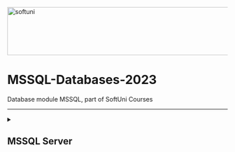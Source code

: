 [<img src='https://softuni.bg/content/images/svg-logos/software-university-logo.svg' alt='softuni' height='110' width='850'>](https://softuni.org/blog/what-is-softuni/)

# MSSQL-Databases-2023
Database module MSSQL, part of SoftUni Courses

***

<details>
<summary><h2>MSSQL Server</h2></summary>

### 1.[Databases Introduction](https://github.com/achkatam/MSSQL-Databases-2023/tree/main/DataBases%20Introduction)
### 2.[CRUD](https://github.com/achkatam/MSSQL-Databases-2023/tree/main/CRUD%20Exercise)
### 3.[Table Relations](https://github.com/achkatam/MSSQL-Databases-2023/tree/main/Table%20Relations%20Exercise)
### 4.[Built-in Functions](https://github.com/achkatam/MSSQL-Databases-2023/tree/main/Built-in-Functions-Databases)
</details>